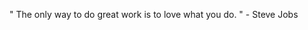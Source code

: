  " The only way to do great work is to love what you do. " - Steve Jobs 

<!--
![Anurag's GitHub stats](https://github-readme-stats.vercel.app/api?username=anuraghazra&show_icons=true&theme=radical)

**same-woo/same-woo** is a ✨ _special_ ✨ repository because its `README.md` (this file) appears on your GitHub profile.

Here are some ideas to get you started:

- 🔭 I’m currently working on ...
- 🌱 I’m currently learning ...
- 👯 I’m looking to collaborate on ...
- 🤔 I’m looking for help with ...
- 💬 Ask me about ...
- 📫 How to reach me: ...
- 😄 Pronouns: ...
- ⚡ Fun fact: ...
-->


